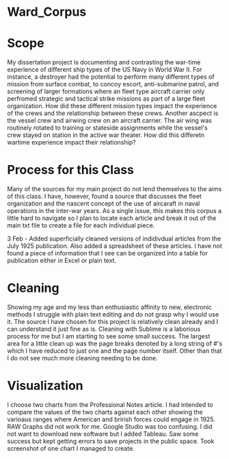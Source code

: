 # Ward_Corpus

# Scope

My dissertation project is documenting and contrasting the war-time experience of different ship types of the US Navy in World War II.  For instance, a destroyer had the potential to perform many different types of mission from surface combat, to concoy escort, anti-submarine patrol, and screening of larger formations where an fleet type aircraft carrier only perfromed strategic and tactical strike missions as part of a large fleet organization.  How did these different mission types impact the experience of the crews and the relationship between these crews.  Another ascpect is the vessel crew and airwing crew on an aircraft carrier.  The air wing was routinely rotated to training or stateside assignments while the vessel's crew stayed on station in the active war theater.  How did this differetn wartime experience impact their relationship?

# Process for this Class

Many of the sources for my main project do not lend themselves to the aims of this class.  I have, however, found a source that discusses the fleet organization and the nascent concept of the use of aircaraft in naval operations in the inter-war years.  As a single issue, this makes this corpus a little hard to navigate so I plan to locate each article and break it out of the main txt file to create a file for each individual piece.

3 Feb - Added superficially cleaned versions of indidivdual articles from the July 1925 publication.  Also added a spreadsheet of these articles.  I have not found a piece of information that I see can be organized into a table for publication either in Excel or plain text.

# Cleaning

Showing my age and my less than enthusiastic affinity to new, electronic methods I struggle with plain text editing and do not grasp why I would use it. The source I have chosen for this project is relatively clean already and I can understand it just fine as is. Cleaning with Sublime is a laborious process for me but I am starting to see some small success. The largest area for a little clean up was the page breaks denoted by a long string of #'s which I have reduced to just one and the page number itself. Other than that I do not see much more cleaning needing to be done.

# Visualization

I choose two charts from the Professional Notes article.  I had intended to compare the values of the two charts against each other showing the varioaus ranges where American and 
brirish forces could engage in 1925.  RAW Graphs did not work for me.  Google Studio was too confusing.  I did not want to download new software but I added Tableau.  Saw some success but kept getting errors to save projects in the public space.  Took screenshot of one chart I managed to create.
